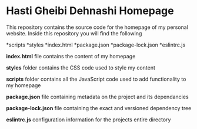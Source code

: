 # Hasti Gheibi Dehnashi Homepage
This repository contains the source code for the homepage of my personal website. Inside this repository you will find the following

*scripts
*styles
*index.html
*package.json
*package-lock.json
*eslintrc.js


**index.html** file contains the content of my homepage

**styles** folder contains the CSS code used to style my content

**scripts** folder contains all the JavaScript code used to add functionality to my homepage

**package.json** file containing metadata on the project and its dependancies

**package-lock.json** file containing the exact and versioned dependency tree

**eslintrc.js** configuration information for the projects entire directory
